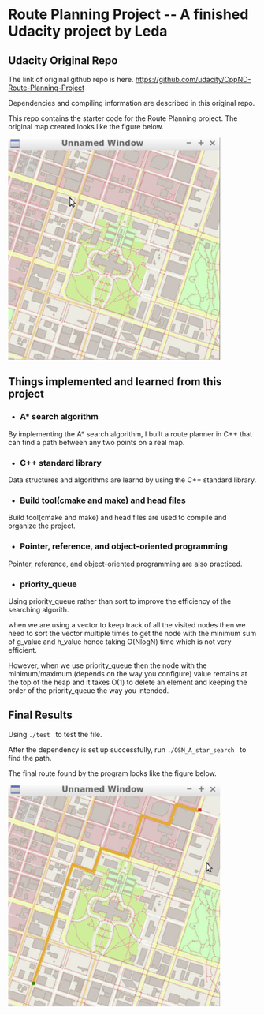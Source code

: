 # Route Planning Project -- A finished Udacity project by Leda

## Udacity Original Repo

The link of original github repo is here. https://github.com/udacity/CppND-Route-Planning-Project  

Dependencies and compiling information are described in this original repo. 

This repo contains the starter code for the Route Planning project. The original map created looks like the figure below. 

<img src="map_original.png" width="430" height="450" />

## Things implemented and learned from this project

* ### A* search algorithm 
By implementing the A* search algorithm, I built a route planner in C++ that can find a path between any two points on a real map. 

* ###  C++ standard library
Data structures and algorithms are learnd by using the C++ standard library. 

* ###  Build tool(cmake and make) and head files
Build tool(cmake and make) and head files are used to compile and organize the project. 

* ###  Pointer, reference, and object-oriented programming
Pointer, reference, and object-oriented programming are also practiced. 

* ###  priority_queue 
Using priority_queue rather than sort to improve the efficiency of the searching algorith. 

when we are using a vector to keep track of all the visited nodes then we need to sort the vector multiple times to get the 
node with the minimum sum of g_value and h_value hence taking O(NlogN) time which is not very efficient.

However, when we use priority_queue then the node with the minimum/maximum (depends on the way you configure) value remains at the top of 
the heap and it takes O(1) to delete an element and keeping the order of the priority_queue the way you intended.

## Final Results

Using ```./test ``` to test the file. 

After the dependency is set up successfully, run ```./OSM_A_star_search ``` to find the path. 

The final route found by the program looks like the figure below. 

<img src="map_route_found.png" width="430" height="450" />








